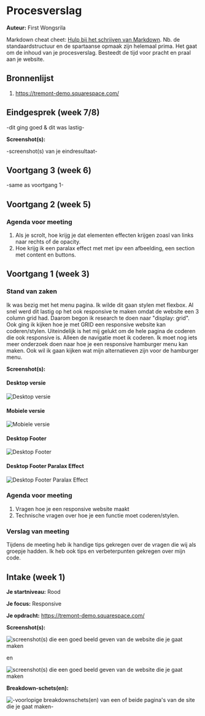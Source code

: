 # Procesverslag
**Auteur:** First Wongsrila

Markdown cheat cheet: [Hulp bij het schrijven van Markdown](https://github.com/adam-p/markdown-here/wiki/Markdown-Cheatsheet). Nb. de standaardstructuur en de spartaanse opmaak zijn helemaal prima. Het gaat om de inhoud van je procesverslag. Besteedt de tijd voor pracht en praal aan je website.



## Bronnenlijst
1. https://tremont-demo.squarespace.com/



## Eindgesprek (week 7/8)

-dit ging goed & dit was lastig-

**Screenshot(s):**

-screenshot(s) van je eindresultaat-



## Voortgang 3 (week 6)

-same as voortgang 1-



## Voortgang 2 (week 5)

### Agenda voor meeting

1. Als je scrolt, hoe krijg je dat elementen effecten krijgen zoasl van links naar rechts of de opacity.
2. Hoe krijg ik een paralax effect met met ipv een afbeelding, een section met content en buttons.



## Voortgang 1 (week 3)

### Stand van zaken

Ik was bezig met het menu pagina. Ik wilde dit gaan stylen met flexbox. Al snel werd dit lastig op het ook responsive te maken omdat de website een 3 column grid had. Daarom begon ik research te doen naar "display: grid". Ook ging ik kijken hoe je met GRID een responsive website kan coderen/stylen. Uiteindelijk is het mij gelukt om de hele pagina de coderen die ook responsive is. Alleen de navigatie moet ik coderen. Ik moet nog iets meer onderzoek doen naar hoe je een responsive hamburger menu kan maken. Ook wil ik gaan kijken wat mijn alternatieven zijn voor de hamburger menu. 

**Screenshot(s):**
#### Desktop versie
![Desktop versie](images/voortgang_1_ss_1.png)
#### Mobiele versie
![Mobiele versie](images/voortgang_1_ss_2.png)
#### Desktop Footer
![Desktop Footer](images/voortgang_1_ss_3.png)
#### Desktop Footer Paralax Effect
![Desktop Footer Paralax Effect](images/voortgang_1_ss_4.png)

### Agenda voor meeting

1. Vragen hoe je een responsive website maakt
2. Technische vragen over hoe je een functie moet coderen/stylen.

### Verslag van meeting

Tijdens de meeting heb ik handige tips gekregen over de vragen die wij als groepje hadden. Ik heb ook tips en verbeterpunten gekregen over mijn code.



## Intake (week 1)

**Je startniveau:** Rood

**Je focus:** Responsive

**Je opdracht:** https://tremont-demo.squarespace.com/

**Screenshot(s):**

![screenshot(s) die een goed beeld geven van de website die je gaat maken](images/ss_home.png)

en

![screenshot(s) die een goed beeld geven van de website die je gaat maken](images/ss_menu.png)

**Breakdown-schets(en):**

![-voorlopige breakdownschets(en) van een of beide pagina's van de site die je gaat maken-](images/breakdown-schets.png)
